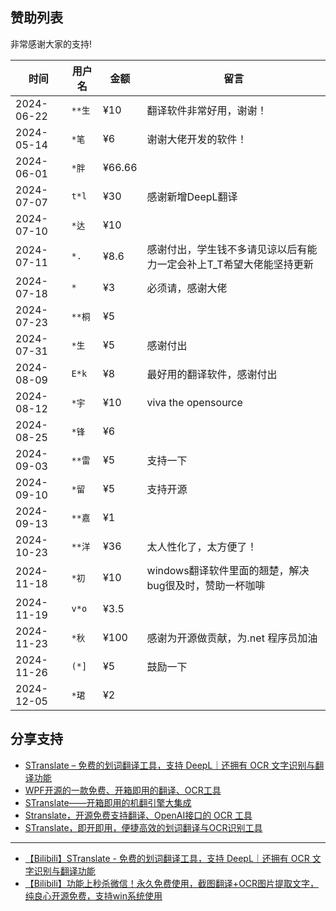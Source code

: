 ## 赞助列表

非常感谢大家的支持!

| 时间        |  用户名   | 金额    | 留言                                 |
|------------| -------- |--------|-------------------------------------|
| 2024-06-22 | `**生`   | ¥10    | 翻译软件非常好用，谢谢！                        |
| 2024-05-14 | `*笔`    | ¥6     | 谢谢大佬开发的软件！                          |
| 2024-06-01 | `*胖`    | ¥66.66 |                                     |
| 2024-07-07 | `t*l`    | ¥30    | 感谢新增DeepL翻译                         |
| 2024-07-10 | `*达`    | ¥10    |                                     |
| 2024-07-11 | `*.`     | ¥8.6   | 感谢付出，学生钱不多请见谅以后有能力一定会补上T_T希望大佬能坚持更新 |
| 2024-07-18 | `*`     | ¥3     | 必须请，感谢大佬                            |
| 2024-07-23 | `**桐`   | ¥5     |                                     |
| 2024-07-31 | `*生`    | ¥5     | 感谢付出                                |
| 2024-08-09 | `E*k`    | ¥8     | 最好用的翻译软件，感谢付出                       |
| 2024-08-12 | `*宇`    | ¥10    | viva the opensource                 |
| 2024-08-25 | `*锋`    | ¥6     |                                     |
| 2024-09-03 | `**雷`   | ¥5     | 支持一下                                |
| 2024-09-10 | `*留`    | ¥5     | 支持开源                                |
| 2024-09-13 | `**嘉`   | ¥1     |                                 |
| 2024-10-23 | `**洋`   | ¥36    | 太人性化了，太方便了！              |
| 2024-11-18 | `*初`    | ¥10    | windows翻译软件里面的翘楚，解决bug很及时，赞助一杯咖啡 |
| 2024-11-19 | `v*o`    | ¥3.5   |                                     |
| 2024-11-23 | `*秋`    | ¥100   | 感谢为开源做贡献，为.net 程序员加油       |
| 2024-11-26 | `(*]`    | ¥5     | 鼓励一下       |
| 2024-12-05 | `*珺`    | ¥2     |               |

## 分享支持

- [STranslate – 免费的划词翻译工具，支持 DeepL｜还拥有 OCR 文字识别与翻译功能](https://www.appinn.com/stranslate/)
- [WPF开源的一款免费、开箱即用的翻译、OCR工具 ](https://www.cnblogs.com/Can-daydayup/p/18062151)
- [STranslate——开箱即用的机翻引擎大集成](https://www.musingpages.com/technology/2024/02/20/stranslate-out-of-box)
- [Stranslate，开源免费支持翻译、OpenAI接口的 OCR 工具](https://www.ittel.cn/archives/31325.html)
- [STranslate，即开即用，便捷高效的划词翻译与OCR识别工具](https://post.smzdm.com/p/axoeo3ew/)

---
- [【Bilibili】STranslate - 免费的划词翻译工具，支持 DeepL｜还拥有 OCR 文字识别与翻译功能](https://www.bilibili.com/video/BV1Ta4y127eR/)
- [【Bilibili】功能上秒杀微信！永久免费使用，截图翻译+OCR图片提取文字，纯良心开源免费，支持win系统使用](https://www.bilibili.com/video/BV1fS411A7Ut)
